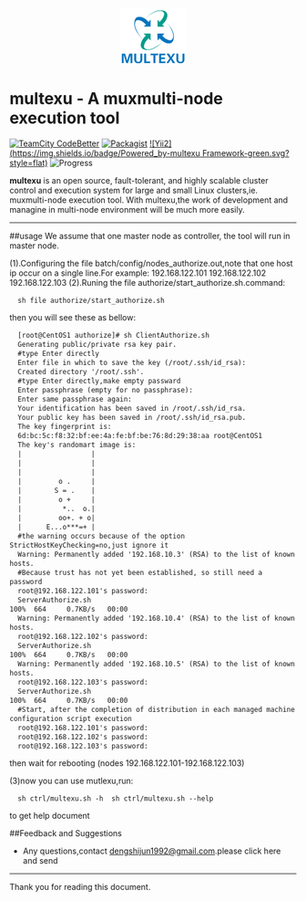 <p align="center">
    <img src="https://github.com/ShijunDeng/multexu/blob/master/private/images/logo.png">
</p>

multexu - A muxmulti-node execution tool
=========================
[![TeamCity CodeBetter](https://img.shields.io/teamcity/codebetter/bt428.svg?maxAge=2592000)]()
[![Packagist](https://img.shields.io/packagist/v/symfony/symfony.svg?maxAge=2592000)]()
[![Yii2](https://img.shields.io/badge/Powered_by-multexu Framework-green.svg?style=flat)]()
![Progress](http://progressed.io/bar/40?title=completed )

**multexu** is an open source, fault-tolerant, and highly scalable cluster control and execution system for large and small Linux clusters,ie. muxmulti-node execution tool. With multexu,the work of development and managine in multi-node environment will be much more easily.

---
##usage
We assume that one master node as controller, the tool will run in master node.

(1).Configuring the file batch/config/nodes_authorize.out,note that one host ip occur on a single line.For example:
      192.168.122.101
      192.168.122.102
      192.168.122.103
(2).Runing the file authorize/start_authorize.sh.command:

      sh file authorize/start_authorize.sh
  then you will see these as bellow:
  
      [root@CentOS1 authorize]# sh ClientAuthorize.sh
      Generating public/private rsa key pair.
      #type Enter directly
      Enter file in which to save the key (/root/.ssh/id_rsa):
      Created directory '/root/.ssh'.
      #type Enter directly,make empty passward
      Enter passphrase (empty for no passphrase):
      Enter same passphrase again:
      Your identification has been saved in /root/.ssh/id_rsa.
      Your public key has been saved in /root/.ssh/id_rsa.pub.
      The key fingerprint is:
      6d:bc:5c:f8:32:bf:ee:4a:fe:bf:be:76:8d:29:38:aa root@CentOS1
      The key's randomart image is:
      |                 |
      |                 |
      |                 |
      |         o .     |
      |        S = .    |
      |         o +     |
      |          *..  o.|
      |         oo+. + o|
      |      E...o***=+ |
      #the warning occurs because of the option StrictHostKeyChecking=no,just ignore it
      Warning: Permanently added '192.168.10.3' (RSA) to the list of known hosts.
      #Because trust has not yet been established, so still need a password
      root@192.168.122.101's password:
      ServerAuthorize.sh                                                                            100%  664     0.7KB/s   00:00
      Warning: Permanently added '192.168.10.4' (RSA) to the list of known hosts.
      root@192.168.122.102's password:
      ServerAuthorize.sh                                                                            100%  664     0.7KB/s   00:00
      Warning: Permanently added '192.168.10.5' (RSA) to the list of known hosts.
      root@192.168.122.103's password:
      ServerAuthorize.sh                                                                            100%  664     0.7KB/s   00:00
      #Start, after the completion of distribution in each managed machine configuration script execution
      root@192.168.122.101's password:
      root@192.168.122.102's password:
      root@192.168.122.103's password:

then wait for rebooting (nodes 192.168.122.101-192.168.122.103)

(3)now you can use mutlexu,run:

      sh ctrl/multexu.sh -h  sh ctrl/multexu.sh --help
  to get help document

##Feedback and Suggestions
- Any questions,contact <dengshijun1992@gmail.com>.please click here and send
  
***
Thank you for reading this document.
